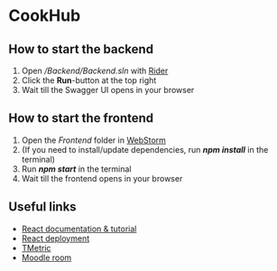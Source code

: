 # CookHub

## How to start the backend
1. Open */Backend/Backend.sln* with [Rider](https://www.jetbrains.com/de-de/rider/)
2. Click the **Run**-button at the top right
3. Wait till the Swagger UI opens in your browser

## How to start the frontend
1. Open the *Frontend* folder in [WebStorm](https://www.jetbrains.com/de-de/webstorm/)
2. (If you need to install/update dependencies, run ***npm install*** in the terminal) 
3. Run ***npm start*** in the terminal
4. Wait till the frontend opens in your browser

## Useful links
* [React documentation & tutorial](https://react.dev/)
* [React deployment](https://create-react-app.dev/docs/deployment/)
* [TMetric](https://app.tmetric.com/)
* [Moodle room](https://moodle.dhbw.de/course/view.php?id=8728)
